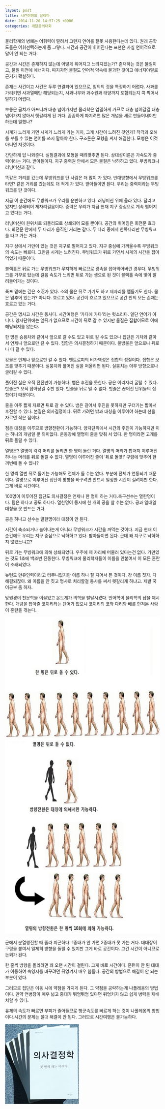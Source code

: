 ```yaml
---
layout: post
title: 시간여행의 딜레마
date: 2014-11-20 14:57:25 +0900
categories: 깨달음의대화
---
```

물리학계의 병폐는 어휘력이 딸려서 그런지 언어를 잘못 사용한다는데 있다. 원래 공학도들은 어휘선택하는게 좀 그렇다. 시간과 공간이 휘어진다는 표현은 사실 언어적으로 말이 안 되는 거다. 

  


공간과 시간은 존재하지 않는데 어떻게 휘어지고 느려지겠는가? 존재하는 것은 물질이고, 물질 이전에 에너지다. 따지자면 물질도 언어적 약속에 불과한 것이고 에너지야말로 근거가 확실하다. 

  


존재는 사건이고 사건은 두루 연결되어 있으므로, 임의의 것을 특정하기 어렵다. 사과를 가리키면 사과열매만 해당되는지, 사과나무와 과수원과 태양까지 포함되는지 콕 찍어서 말하기 어렵다. 

  


보통은 골치가 아프니까 대충 넘어가지만 물리학은 엄밀하게 가므로 대충 넘어갈걸 대충 넘어가지 않아서 헷갈리게 된 거다. 꼼꼼하게 따지려면 많은 개념을 새로 만들어내야만 하는데 일했나? 

  


시계가 느리게 가면 시계가 느리게 가는 거지, 그게 시간이 느려진 것인가? 착각과 오해를 부를 수 있는 언어를 쓰지 말아야 한다. 구조론은 모형을 써서 해결한다. 모형은 이것 아니면 저것이다. 

  


간단하게 답 나와준다. 실험결과에 모형을 때려맞추면 된다. 상대성이론은 가속도가 중력이라는 거다. 받아들이자. 지구 중력권 안에서 모든 물질은 낙하하고 있다. 무빙워크나 러닝머신과 같다. 

  


똑같은 거리를 갔는데 무빙워크를 탄 사람은 더 많이 가 있다. 반대방향에서 무빙워크를 타면? 같은 거리를 갔는데도 더 적게 가 있다. 받아들이면 된다. 우리는 중력이라는 무빙워크를 탄 것이다. 

  


지금 이 순간에도 무빙워크가 우리를 운반하고 있다. 러닝머신 위에 올라 있다. 달리고 있지만 상쇄되어 제자리걸음이다. 중력은 우리가 지금 현재 지구 중심으로 계속 떨어지고 있다는 거다.

  


러닝머신이 원위치로 되돌리므로 상쇄되어 모를 뿐이다. 공간의 휘어짐은 회전문 효과다. 회전문 안에서 두 다리가 움직인 거리는 같다. 두 다리 중에서 한쪽다리만 무빙워크를 타고 가는 거다.

  


지구 상에서 가만이 있는 것은 지구로 떨어지고 있다. 지구 중심에 가까울수록 무빙워크의 속도는 빠르다. 그만큼 시계는 느려진다. 무빙워크가 뒤로 가면서 시계의 시간을 잡아먹었기 때문이다. 

  


블랙홀은 뒤로 가는 무빙워크가 무지하게 빠르므로 광속을 잡아먹어버린 경우다. 무빙워크를 거꾸로 탔는데 걸음 속도가 느리면 뒤로 가는 셈으로 된 것이 블랙홀 속에 빛이 빨려들어가는 것이다.

  


폭포 밑에는 깊은 소沼가 있다. 소의 물은 뒤로 가기도 하고 제자리를 맴돌기도 한다. 물은 멈추어 있는가? 아니다. 흐르고 있다. 공간이 흐르고 있으므로 공간 안의 모든 존재는 흐르고 있는 거다. 

  


공간은 명사고 시간은 동사다. 시간여행은 ‘가다에 가다’라는 헛소리다. 일단 언어가 아니다. 양자단위에는 앞뒤가 없으므로 시간이 뒤로 갈 수 있지만 물질은 집합이므로 이에 해당되지를 않는다. 

  


한 명은 승용차와 같아서 앞으로 갈 수도 있고 뒤로 갈 수도 있으나 집단은 기차와 같아서 언제나 앞으로만 갈 수 있다. 집합은 의사결정하기 때문이다. 물방울은 앞으로나 뒤로나 다 갈 수 있다. 

  


강물은 언제나 앞으로만 갈 수 있다. 엔트로피의 비가역성은 집합의 성질이다. 집합은 보조를 맞추기 때문이다. 실뭉치와 풀어진 실을 떠올리면 된다. 실뭉치는 아무 방향으로나 굴러갈 수 있다. 

  


풀어진 실은 오직 전진만이 가능하다. 뱀은 후진을 못한다. 공은 이리저리 굴릴 수 있다. 밧줄은? 오직 잡아당길 수만 있다. 밧줄을 뒤로 밀 수 없다. 밧줄은 끊어진 단위들의 집합이기 때문이다. 

  


줄을 아주 짧게 자르면 뒤로 갈 수 있다. 뱀은 길어서 후진을 못하지만 구더기는 짧아서 후진할 수 있다. 본질은 의사결정이다. 뒤로 가려면 밖과 대칭을 이루어야 하는데 선을 자르면 작은 점이다. 

  


점은 대칭을 이루므로 방향전환이 가능하다. 양자단위에서 시간의 후진이 가능하지만 이는 하나의 개념일 뿐 의미없다. 운동장에 열명이 줄을 맞춰 서 있다. 한 명이라면 고개를 뒤로 돌릴 수 있다.

  


열명은? 열명이 각각 머리를 돌리면 한 명이 돌린 거다. 열명의 머리가 합쳐져 이루어진 하나는 머리를 뒤로 돌릴 수 없다. 열명이 이루어진 줄이 '뒤로 돌앗!' 구령에 맞추어 한꺼번에 돌 수 있나?

  


한 명씩 열번 뒤로 돌기는 가능해도 전체가 돌 수는 없다. 부분에 전체가 연동되기 때문이다. 열명으로 이루어진 집단이 방향을 바꾸려면 반드시 일정한 시간이 걸려야만 한다. 그게 바로 시간이다.

  


100명이 이루어진 집단도 의사결정은 언제나 한 명이 하는 거다.축구선수는 열한명이다. 팀은 하나고 공도 하나다. 열한명이 동시에 한 개의 공을 찰 수는 없다. 공과 일대일 대칭을 못 만드는 거다.

  


공은 하나고 선수는 열한명이라 대칭이 안 된다.

  


시간이 축소되거나 늘어나는게 아니라 무빙워크가 시간을 까먹는 것이다. 지금 현재 이 순간에도 우리는 지구 중심으로 낙하하고 있다. 받아들이면 된다. 근데 왜 지구로 낙하하지 않았느냐고?

  


뒤로 가는 무빙워크에 의해 상쇄되었다. 우주에 제 자리에 머물러 있다는건 없다. 가만있는 것도 1초에 백조번 진동한다. 무빙워크에 물리학자들이 이름을 안붙여서 이 모든 혼란이 초래되었다.

  


뉴턴도 만유인력이라고 터무니없지만 이름 하나 잘 지어서 뜬 것이다. 걍 이름 짓자. 다 해결되잖아. 왜 이름을 안 짓고 명사로 처리할걸 동사를 써서 헷갈리게 하냐고. 제발 국어공부 좀 하자. 

  


망원경이 천문학을 이끌었고 온도계가 의학을 발달시켰다. 언어학이 물리학의 답을 제시한다. 개념을 잡아줄 코끼리라는 단어가 없으니 코끼리의 코와 다리와 배를 만져본 사람이 혼란을 겪는다. 

  



<img src="files/attach/images/198/053/539/3456778.jpg" alt="3456778.jpg" width="633" height="1030" />   


  


군에서 분열행진할 때 졸라 피곤하다. 1중대가 안 가면 2중대가 못 가는 거다. 대대장이 구령을 붙여서 일제히 방향을 돌릴 수 있지만 그게 바로 공간이다. 그건 시간이 아니므로 논외가 된다.

  


한 줄씩 방향을 돌리려면 꽤 오랜 시간이 걸린다. 그게 바로 시간이다. 훈련이 안 된 대대가 이동하여 숙영지를 바꾸려면 뒤엉켜서 매우 힘들다. 공간의 방법으로 해결이 안 되는 부분이 있다.

  


그러므로 집단은 이동 시에 약점을 가지게 된다. 그 약점을 공략하는게 나폴레옹의 방법이다. 만약 연병장이 매우 넓고 중대가 뛰엄뛰엄 있다면 뒤엉키지 않고 쉽게 병력을 재배치할 수 있다.

  


유체의 속도가 빠르면 부피가 줄어들므로 행군속도를 빠르게 하는 것이 나폴레옹의 방법이다.시간의 문제는 절대 해결이 안 된다. 그러므로 시간여행은 불가능하다.

  


  



 


<img src="files/attach/images/198/053/539/199.JPG" alt="199.JPG" width="240" height="260" />